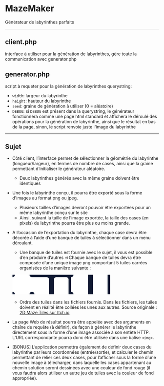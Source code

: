 # MazeMaker
Générateur de labyrinthes parfaits

---

## client.php
interface à utiliser pour la génération de labyrinthes, gère toute la communication avec generator.php

## generator.php
script à requeter pour la génération de labyrinthes
querystring:
- `width`: largeur du labyrinthe
- `height`: hauteur du labyrinthe
- `seed`: graine de génération à utiliser (0 = aléatoire)
- `DEBUG`: si `DEBUG` est présent dans la querystring, le générateur fonctionnera comme une page html standard et affichera le déroulé des opérations pour la génération de labyrinthe, ainsi que le résultat en bas de la page, sinon, le script renvoie juste l'image du labyrinthe

---

## Sujet
- Côté client, l’interface permet de sélectionner la géométrie du labyrinthe (longueur/largeur), en termes de nombre de cases, ainsi que la graine permettant d’initialiser le générateur aléatoire. 
    - Deux labyrinthes générés avec la même graine doivent être identiques
- Une fois le labyrinthe conçu, il pourra être exporté sous la forme d'images au format png ou jpeg. 
    - Plusieurs tailles d’images devront pouvoir être exportées pour un même labyrinthe conçu sur le site 
    - Ainsi, suivant la taille de l’image exportée, la taille des cases (en pixels) du labyrinthe pourra être plus ou moins grande. 
- A l’occasion de l’exportation du labyrinthe, chaque case devra être décorée à l’aide d’une banque de tuiles à sélectionner dans un menu déroulant. 
    - Une banque de tuiles est fournie avec le sujet, il vous est possible d’en produire d’autres
 =>Chaque banque de tuiles devra être composée d’une unique image png comportant 5 tuiles carrées organisées de la manière suivante :

    ![tiles](https://github.com/kermitausorusRex/MazeMaker/blob/main/ressources/2D_Maze_Tiles_White.png)
  
				
    - Ordre des tuiles dans les fichiers fournis. Dans les fichiers, les tuiles doivent en réalité être collées les unes aux autres. Source originale : [2D Maze Tiles sur Itch.io](https://mapsandapps.itch.io/2d-maze-tiles)

- La page Web de résultat pourra être appelée avec des arguments en chaîne de requête (à définir), de façon à générer le labyrinthe directement sous la forme d’une image associée à son entête HTTP. L’URL correspondante pourra donc être utilisée dans une balise `<img>`.

- [BONUS] L’application permettra également de définir deux cases du labyrinthe par leurs coordonnées (entrée/sortie), et calculer le chemin permettant de relier ces deux cases, pour l’afficher sous la forme d’une nouvelle image à télécharger, dans laquelle les cases appartenant au chemin solution seront dessinées avec une couleur de fond rouge (il vous faudra alors utiliser un autre jeu de tuiles avec la couleur de fond appropriée). 
